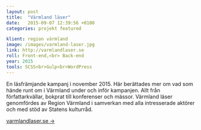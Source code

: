 ```yaml
---
layout: post
title:  "Värmland läser"
date:   2015-09-07 12:39:56 +0100
categories: projekt featured

klient: region värmland
image: /images/varmland-laser.jpg
link: http://varmlandlaser.se
roll: Front-end,<br> Back-end
year: 2015
tools: SCSS<br>Gulp<br>WordPress
---
```


En läsfrämjande kampanj i november 2015. Här berättades mer om vad som hände runt om i Värmland under och inför kampanjen. Allt från författarkvällar, bokprat till konferenser och mässor.
Värmland läser genomfördes av Region Värmland i samverkan med alla intresserade aktörer och med stöd av Statens kulturråd.

[varmlandlaser.se →](http://varmlandlaser.se)
